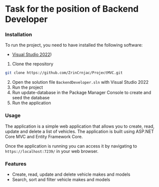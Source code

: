 # Task for the position of Backend Developer

### Installation

To run the project, you need to have installed the following software:

- [Visual Studio 2022](https://visualstudio.microsoft.com/downloads/))

1. Clone the repository

```bash
git clone https://github.com/ZrinCrnjac/ProjectMVC.git
```

2. Open the solution file `BackendDeveloper.sln` with Visual Studio 2022
3. Run the project			
4. Run update-database in the Package Manager Console to create and seed the database		
5. Run the application

### Usage

The application is a simple web application that allows you to create, read, update and delete a list of vehicles. The application is built using ASP.NET Core MVC and Entity Framework Core.

Once the application is running you can access it by navigating to `https://localhost:7239/` in your web browser.

### Features

- Create, read, update and delete vehicle makes and models
- Search, sort and filter vehicle makes and models